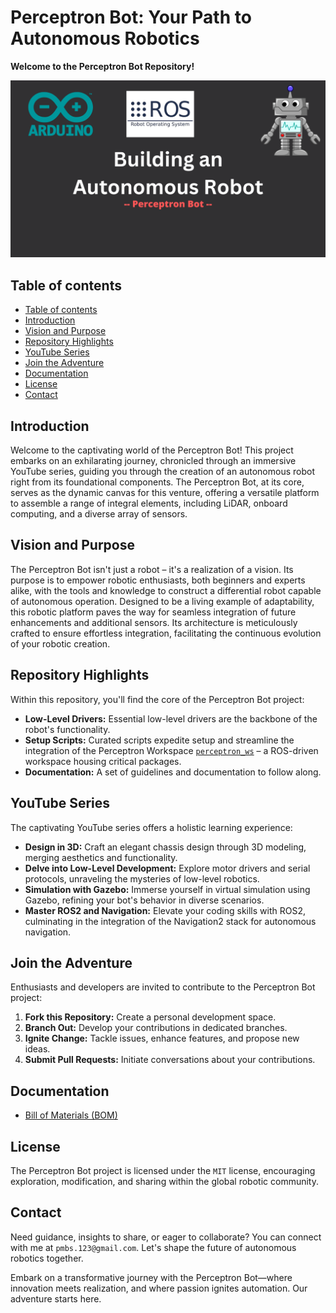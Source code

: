 # Perceptron Bot: Your Path to Autonomous Robotics

**Welcome to the Perceptron Bot Repository!**

![Perceptron Bot](./assets/imgs/banner.png)

## Table of contents

<!--toc:start-->

- [Table of contents](#table-of-contents)
- [Introduction](#introduction)
- [Vision and Purpose](#vision-and-purpose)
- [Repository Highlights](#repository-highlights)
- [YouTube Series](#youtube-series)
- [Join the Adventure](#join-the-adventure)
- [Documentation](#documentation)
- [License](#license)
- [Contact](#contact)
  <!--toc:end-->

## Introduction

Welcome to the captivating world of the Perceptron Bot!
This project embarks on an exhilarating journey, chronicled through an
immersive YouTube series, guiding you through the creation of an autonomous
robot right from its foundational components. The Perceptron Bot, at its core,
serves as the dynamic canvas for this venture, offering a versatile platform
to assemble a range of integral elements, including LiDAR, onboard computing,
and a diverse array of sensors.

## Vision and Purpose

The Perceptron Bot isn't just a robot – it's a realization of a vision.
Its purpose is to empower robotic enthusiasts, both beginners and experts alike,
with the tools and knowledge to construct a differential robot capable of autonomous operation.
Designed to be a living example of adaptability, this robotic platform paves
the way for seamless integration of future enhancements and additional sensors.
Its architecture is meticulously crafted to ensure effortless integration,
facilitating the continuous evolution of your robotic creation.

## Repository Highlights

Within this repository, you'll find the core of the Perceptron Bot project:

- **Low-Level Drivers:** Essential low-level drivers are the backbone of the robot's functionality.
- **Setup Scripts:** Curated scripts expedite setup and streamline the integration of the Perceptron Workspace [`perceptron_ws`](https://github.com/PedroS235/perceptron_ws) – a ROS-driven workspace housing critical packages.
- **Documentation:** A set of guidelines and documentation to follow along.

## YouTube Series

The captivating YouTube series offers a holistic learning experience:

- **Design in 3D:** Craft an elegant chassis design through 3D modeling, merging aesthetics and functionality.
- **Delve into Low-Level Development:** Explore motor drivers and serial protocols, unraveling the mysteries of low-level robotics.
- **Simulation with Gazebo:** Immerse yourself in virtual simulation using Gazebo, refining your bot's behavior in diverse scenarios.
- **Master ROS2 and Navigation:** Elevate your coding skills with ROS2, culminating in the integration of the Navigation2 stack for autonomous navigation.

## Join the Adventure

Enthusiasts and developers are invited to contribute to the Perceptron Bot project:

1. **Fork this Repository:** Create a personal development space.
2. **Branch Out:** Develop your contributions in dedicated branches.
3. **Ignite Change:** Tackle issues, enhance features, and propose new ideas.
4. **Submit Pull Requests:** Initiate conversations about your contributions.

## Documentation

- [Bill of Materials (BOM)](./docs/bom.md)

## License

The Perceptron Bot project is licensed under the `MIT` license, encouraging exploration, modification, and sharing within the global robotic community.

## Contact

Need guidance, insights to share, or eager to collaborate? You can connect with me at `pmbs.123@gmail.com`.
Let's shape the future of autonomous robotics together.

Embark on a transformative journey with the Perceptron Bot—where innovation
meets realization, and where passion ignites automation. Our adventure starts here.
